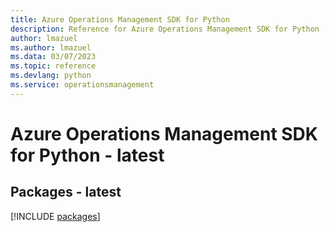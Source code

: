 ```yaml
---
title: Azure Operations Management SDK for Python
description: Reference for Azure Operations Management SDK for Python
author: lmazuel
ms.author: lmazuel
ms.data: 03/07/2023
ms.topic: reference
ms.devlang: python
ms.service: operationsmanagement
---
```

# Azure Operations Management SDK for Python - latest
## Packages - latest
[!INCLUDE [packages](operations-management-index.md)]